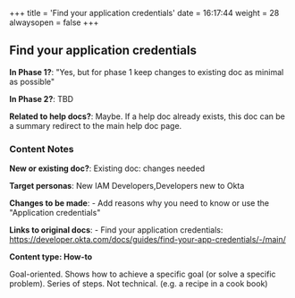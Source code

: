 +++
title = 'Find your application credentials'
date = 16:17:44
weight = 28
alwaysopen = false
+++

## Find your application credentials

**In Phase 1?**: "Yes, but for phase 1 keep changes to existing doc as minimal as possible"

**In Phase 2?**: TBD

**Related to help docs?**: Maybe. If a help doc already exists, this doc can be a summary redirect to the main help doc page.



### Content Notes

**New or existing doc?**: Existing doc: changes needed

**Target personas**: New IAM Developers,Developers new to Okta

**Changes to be made**: - Add reasons why you need to know or use the "Application credentials"

**Links to original docs**: - Find your application credentials: https://developer.okta.com/docs/guides/find-your-app-credentials/-/main/

**Content type: How-to**

Goal-oriented. Shows how to achieve a specific goal (or solve a specific problem). Series of steps. Not technical. (e.g. a recipe in a cook book)


